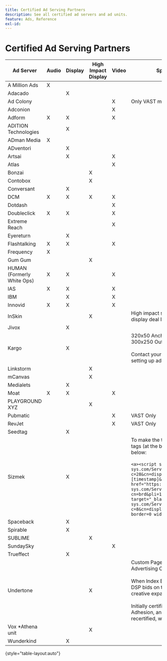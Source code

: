 ```yaml
---
title: Certified Ad Serving Partners
description: See all certified ad servers and ad units.
feature: Ads, Reference
exl-id: 
---
```

# Certified Ad Serving Partners

| Ad Server | Audio | Display | High Impact Display | Video | Special Requirements and Notes |
| --- | --- | --- | --- | --- | --- |
| A Million Ads | X | | | | |
| Adacado | | X | | | |
| Ad Colony | | | | X | Only VAST mobile |
| Adconion | | | | X | |
| Adform | X | X | | X | |
| ADITION Technologies | | X | | | |
| ADman Media | X | | | | |
| ADventori | | X | | | |
| Artsai | | X | | X | |
| Atlas | | | | X | |
| Bonzai | | | X | | |
| Contobox | | | X | | |
| Conversant | | X | | | |
| DCM | X | X | X | X | |
| Dotdash | | | | X | |
| Doubleclick | X | X | | X | |
| Extreme Reach | | | | X | |
| Eyereturn | | X | | | |
| Flashtalking | X | X | | X | |
| Frequency | X | | | | |
| Gum Gum | | | X | | |
| HUMAN (Formerly White Ops) | X | X | | X | |
| IAS | X | X | | X | |
| IBM | | X | | X | |
| Innovid | X | X | | X | |
| InSkin | | | X | | High impact skins must be served out of a 180x150 display deal ID across the Inskin inventory network. |
| Jivox | | X | | | |
| Kargo | | X | | | 320x50 Anchor, BYOC, Hover, Breakout, and Sidekick; 300x250 Outstream </br></br>Contact your Adobe account manager for assistance in setting up ad units. |
| Linkstorm | | | X | | |
| mCanvas | | | X | | |
| Medialets | | X | | | |
| Moat | X | X | | X | |
| PLAYGROUND XYZ | | | X | | |
| Pubmatic | | | | X | VAST Only |
| RevJet | | | | X | VAST Only |
| Seedtag | | X | | | |
| Sizmek | | X | | | To make the tags render in the UI, wrap the tag with `<a>` tags (at the beginning and the end). See sample tag below:</br></br>```<a><script src="https://bs.serving-sys.com/Serving/adServer.bs?c=28&cn=display&pli=1074570064&w=900&h=550&ord=[timestamp]&ifrm=-1&z=0"></script> <noscript> <a href="https://bs.serving-sys.com/Serving/adServer.bs?cn=brd&pli=1074570064&Page=&Pos=-602368150" target="_blank"> <img src="https://bs.serving-sys.com/Serving/adServer.bs?c=8&cn=display&pli=1074570064&Page=&Pos=-602368150" border=0 width=900 height=550></a> </noscript><a>``` |
| Spaceback | | X | | | |
| Spirable | | X | | | |
| SUBLIME | | | X | | |
| SundaySky | | | | X | |
| Trueffect | | X | | | |
| Undertone | | | X | | Custom Page Grabber ad unit uploaded as 180x150 in Advertising Cloud DSP</br></br>When Index Exchange passes a 180x150 auction and DSP bids on the auction and serves an impression, the creative expands to a full-page display ad.</br></br>Initially certified for Page Grabber, Expandable Adhesion, and Screen Shift ad units. This needs to be recertified, with steps marked for processes. |
| Vox *Athena unit | | | X | | |
| Wunderkind | | X | | | |

{style="table-layout:auto"}
